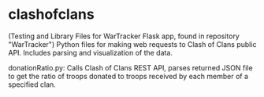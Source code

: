 # clashofclans
(Testing and Library Files for WarTracker Flask app, found in repository "WarTracker")
Python files for making web requests to Clash of Clans public API. Includes parsing and visualization of the data.

donationRatio.py: Calls Clash of Clans REST API, parses returned JSON file to get the ratio of troops donated to troops received by each member of a specified clan.
